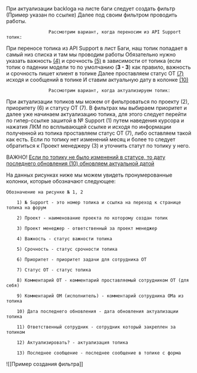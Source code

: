 При актуализации backloga на листе баги следует создать фильтр (Пример указан по ссылке)
Далее под своим фильтром проводить работы. 


					Рассмотрим вариант, когда переносим из API Support топик:

     
При переносе топика из API Support в лист Баги, наш топик попадает в самый низ списка и там мы проводим работы 
Обязательно нужно указать важность <u>(4)</u> и срочность <u>(5)</u> в зависимости от топика (если топик о падении модели то по умолчанию (**3 - 3**) как правило, важность и срочность пишет клиент в топике 
Далее проставляем статус ОТ <u>(7)</u> исходя и сообщений в топике 
И ставим актуальную дату в колонке <u>(10)</u> 


					Рассмотрим вариант, когда актуализируем топик:

     
При актуализации топиков мы можем от фильтроваться по проекту </u>(2)</u>, приоритету </u>(6)</u> и статусу ОТ </u>(7)</u>.
В фильтрах мы выбираем приоритет и далее уже начинаем актуализацию топика, для этого следует перейти по гипер-ссылке зашитой в  № Support </u>(1)</u> путем наведения курсора и нажатия ЛКМ по всплывающей ссылке и исходя по информации полученной из топика проставляем статус ОТ </u>(7)</u>, либо оставляем такой как есть. Если по топику нет изменений месяц и более то следует обратиться к Проект менеджеру </u>(3)</u> и уточнить статут по топику у него.


ВАЖНО! <u>Если по топику не было изменений в статусе, то дату последнего обновления (10) обновляем актуальной датой</u>

На данных рисунках ниже мы можем увидеть пронумерованные колонки, которые обозначают следующее:

	Обозначение на рисунке № 1, 2 
 
		1) № Support - это номер топика и ссылка на переход к странице топика на форум
  
		2) Проект - наименование проекта по которому создан топик
  
		3) Проект менеджер - ответственный за проект менеджер
  
		4) Важность - статус важности топика
  
		5) Срочность - статус срочности топика
  
		6) Приоритет - приоритет задачи для сотрудника ОТ
  
		7) Статус ОТ - статус топика 
  
		8) Комментарий ОТ - комментарий проставляемый сотрудником ОТ (для себя)
  
		9) Комментарий ОМ (исполнитель) - комментарий сотрудника ОМа из топика
  
		10) Дата последнего обновления - дата обновления актуализации топика 
  
		11) Ответственный сотрудник - сотрудник который закреплен за топиком
  
		12) Актуализировать? - актуализация топика
  
		13) Последнее сообщение - последнее сообщение в топике с форма













![[Пример создания фильтра]]
